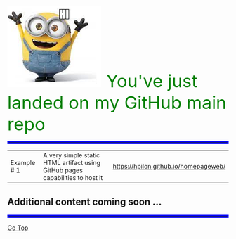 ![!](img/minion_hi.png)<span style="font-size: 40px;color:green"> You've just landed on my GitHub main repo</span>

<a name="Top"></a>

<hr style="border:3px solid blue"> </hr>

|                              |           |       |
|----------------------------- | ----------| ------|
|  Example # 1 | A very simple static HTML artifact using GitHub pages capabilities to host it | https://hpilon.github.io/homepageweb/ |

## Additional content  coming soon ...

<hr style="border:3px solid blue"> </hr>

[Go Top](#Top)

